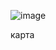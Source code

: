 ![image](https://github.com/Vagabong328/Diploim/assets/97594467/4244b5fd-9ed8-4c2f-8fdf-74aa8965f8b1)

карта 
